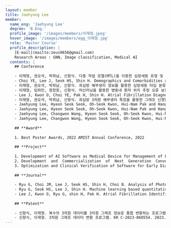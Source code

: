 ```yaml
--- 
layout: member 
title: Jaehyung Lee 
member:
  name_eng: 'Jaehyung Lee'
  degree: 'B.Eng.'
  profile_image: '/images/members/이재형.jpeg'
  hover_image: '/images/members/egg_이재형.jpg'
  role: 'Master Course'
  profile_description: |
    [E-mail](mailto:zeus9656@gmail.com)
    Research Areas : GNN, Image classification, Medical AI
  contents: |
    ## Conference
    
    - 이재형, 권오석, 박희남, 신항식. 다중 작업 모델(MTL)을 이용한 심방세동 유형 및 시술 후 재발 예측. 2025 대한의용생체공학회 춘계학술대회. 2025.05.08-10; 제주 롯데호텔; 2025.
    - Choi YE, Lee J, Seok HS, Shin H. Demographics and Comorbidities as an Atrial Fibrillation Risk Factor: a Retrospective Study in Koreans. EMBC 2024. 2024 Jul 15-19; Orlando, USA; 2024.
    - 이재형, 권오석, 박희남, 신항식. 좌심방 해부생리 정보를 활용한 심방세동 타입 분류 그래프 신경망 모델. CICS’24 정보 및 제어 학술대회. 2024. 10. 23-26; 금호통영마리나리조트; 2024.
    - 이재형, 임하민, 왕창원, 신항식. 머신러닝을 활용한 병동내 환자 위치 추정 오류 보정. 2024년도 제64회 대한의용생체공학회 추계학술대회. 2024. 11. 7-9; 서울 스위스 그랜드 호텔; 2024.
    - Lee J, Kwon O, Choi YE, Pak H, Shin H. Atrial Fibrillation Diagnosis Using Machine Learning: Leveraging Minimal Health Data from UK Biobank. IEEE EMBS International Conference on Data Science and Engineering in Healthcare, Medicine & Biology. 2023 Dec 7-9; Malta; 2023.
    - 이재형, 권오석, 박희남, 신항식. 좌심방 3차원 해부생리 특징을 활용한 그래프 신경망기반 심방세동 재발 예측. 2023년 제62회 대한의용생체공학회 추계학술대회. 2023.11.09-11.11; 고려대학교 하나스퀘어; 2023
    - Jaehyung Lee, Hyeon Seok Seok, Oh-Seok Kwon, Hui-Nam Pak and Hangsik Shin, "Analyzing the Performance of a Convolutional Neural Network-based Atrial Fibrillation Classifier According to the Genetic Screening Thresholds," The 54th KIEE Summer Conference 2023, Yongpyong Resort, Pyeongchang, Republic of Korea, 12-15 Jul 2023
    - Jaehyung Lee, Hyeon Seok Seok, Oh-Seok Kwon, Hui-Nam Pak and Hangsik Shin, "The Impact of Regularization Techniques on Convolutional Neural Network-based Genomic Study," KOSOMBE spring conference 2023, KMEDIhub, Daegu, Republic of Korea, 11-13 May 2023
    - Jaehyung Lee, Changwon Wang, Hyeon Seok Seok, Oh-Seok Kwon, Hui-Nam Pak and Hangsik Shin, "GWASbased Atrial Fibrillation Identification Using DCNN," KOSOMBE autumn conference 2022, Paradise city Hotel, Incheon, Republic of Korea, 3-5 Nov 2022
    - Jaehyung Lee, Changwon Wang, Hyeon Seok Seok, Oh-Seok Kwon, Hui-Nam Pak and Hangsik Shin, "GenomeWide Association Studies and Electronic Medical Record based Atrial Fibrillation Discriminat ion Using Ensemble Models," Conference on Information and Control Systems 2022(CICS), Alpensia Resort, Pyeongchang, Republic of Korea, 19-22 Oct 2022
    
    ## **Award**
    
    1. Best Poster Awards, 2022 AMIST Annual Conference, 2022
    
    ## **Project**
    
    1. Development of AI Software as Medical Device for Management of Full-Cycle of Atrial Fibrillation Based on Cardiac Digital Twin
    2. Development  and  Commercialization  of  Next  Generation  Convergence  Care  Technology  for Optimization of High Risk Patient Treatment
    3. Optimization and Clinical Verification of Software for Early Diagnosis and Prognosis of Atrial Fibrillation Integrating Gene, Electrocardiogram, and Clinical Information Based on Artificial Intelligence
    
    ## **Journal**
    
    - Ryu G, Choi JM, Lee J, Seok HS, Shin H, Choi B. Analysis of Photoplethysmography-Based Surgical Pain Severity Assessment Markers. Journal of Electrical Engineering & Technology. 2024 Aug; 19(6):3665-3674; IF:1.6@2023JIF; 2021-0100, KCT0005840.
    - Ryu G, Seok HS, Lee J, Shin H. Machine learning based quantitative pain assessment for the perioperative period. npj Digital Medicine. 2025 Jan; 8(1):53; IF:12.4@2023JIF; HR20C0026, HI22C1668, RS-2024-00335644.
    - Lee J, Kwon O, Ryu G, shin H, Pak H. Atrial Fibrillation Identification Using CNNs Based on Genomic Data. Journal of Electrical Engineering & Technology. 2024 Aug; 19(6):3645–3653; IF:1.6@2023JIF; RS-2022-00141473, KBN-2016-005, KBN-2020-083.
    
    ## **Patent**
    
    - 신항식, 이재형. 복수의 3차원 데이터를 3차원 그래프 정보로 통합 변환하는 프로그램. KR C-2025-002262, 2025. 1. 15.
    - 신항식, 이재형. 3차원 그래프 데이터 변환 프로그램. KR C-2023-060554. 2023. 12. 15.
--- 
```

